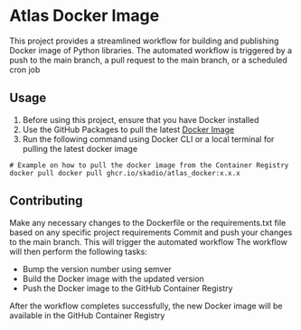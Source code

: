 # Atlas Docker Image

This project provides a streamlined workflow for building and publishing Docker image of Python libraries.
The automated workflow is triggered by a push to the main branch, a pull request to the main branch, or a scheduled cron job

## Usage
1. Before using this project, ensure that you have Docker installed
2. Use the GitHub Packages to pull the latest [Docker Image](https://github.com/skadio/atlas_docker/pkgs/container/atlas_docker)
3. Run the following command using Docker CLI or a local terminal for pulling the latest docker image

```dockerignore
# Example on how to pull the docker image from the Container Registry
docker pull docker pull ghcr.io/skadio/atlas_docker:x.x.x
```

## Contributing
Make any necessary changes to the Dockerfile or the requirements.txt file based on any specific project requirements
Commit and push your changes to the main branch. This will trigger the automated workflow
The workflow will then perform the following tasks:
   - Bump the version number using semver
   - Build the Docker image with the updated version
   - Push the Docker image to the GitHub Container Registry

After the workflow completes successfully, the new Docker image will be available in the GitHub Container Registry